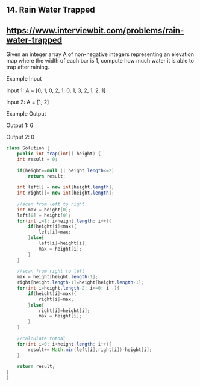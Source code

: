 ## 14. Rain Water Trapped
## https://www.interviewbit.com/problems/rain-water-trapped

Given an integer array A of non-negative integers representing an elevation map where the width of each bar is 1, compute how much water it is able to trap after raining.


Example Input

Input 1: A = [0, 1, 0, 2, 1, 0, 1, 3, 2, 1, 2, 1]

Input 2: A = [1, 2]


Example Output

Output 1: 6

Output 2: 0

```Java
class Solution {
    public int trap(int[] height) {
    int result = 0;
 
    if(height==null || height.length<=2)
        return result;
 
    int left[] = new int[height.length];
    int right[]= new int[height.length];
 
    //scan from left to right
    int max = height[0];
    left[0] = height[0];
    for(int i=1; i<height.length; i++){
        if(height[i]<max){
            left[i]=max;
        }else{
            left[i]=height[i];
            max = height[i];
        }
    }
 
    //scan from right to left
    max = height[height.length-1];
    right[height.length-1]=height[height.length-1];
    for(int i=height.length-2; i>=0; i--){
        if(height[i]<max){
            right[i]=max;
        }else{
            right[i]=height[i];
            max = height[i];
        }
    }
 
    //calculate totoal
    for(int i=0; i<height.length; i++){
        result+= Math.min(left[i],right[i])-height[i];
    }
 
    return result;
}
}
```
